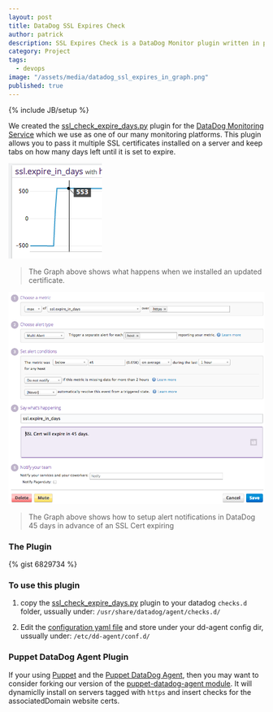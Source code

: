```yaml
---
layout: post
title: DataDog SSL Expires Check
author: patrick
description: SSL Expires Check is a DataDog Monitor plugin written in python that tracks days remaining until an SSL certificate expires
category: Project
tags: 
  - devops
image: "/assets/media/datadog_ssl_expires_in_graph.png"
published: true
---
```


{% include JB/setup %}

We created the [ssl_check_expire_days.py](https://gist.github.com/mrpatrick/6829734 "SSL Check Expire Days DataDog Plugin") plugin for the [DataDog Monitoring Service](http://datadoghq.com "DataDog Monitoring") which we use as one of our many monitoring platforms.  This plugin allows you to pass it multiple SSL certificates installed on a server and keep tabs on how many days left until it is set to expire.

![Datadog SSL Expires Graph](/assets/media/datadog_ssl_expires_in_graph.png)
> The Graph above shows what happens when we installed an updated certificate.

![DataDog SSL Expires Notification Setup](/assets/media/datadog_ssl_expires_alert.png)
> The Graph above shows how to setup alert notifications in DataDog 45 days in advance of an SSL Cert expiring

### The Plugin

{% gist 6829734 %}

### To use this plugin

1. copy the [ssl_check_expire_days.py](https://gist.github.com/mrpatrick/6829734#file-ssl_check_expire_days-py "SSL Check Expire Days Plugin Gist") plugin to your datadog `checks.d` folder, ussually under: `/usr/share/datadog/agent/checks.d/`

2. Edit the [configuration yaml file](https://gist.github.com/mrpatrick/6829734#file-ssl_check_expire_days-yaml "SSL Check Expire Days YAML Gist") and store under your dd-agent config dir, ussually under: `/etc/dd-agent/conf.d/`

### Puppet DataDog Agent Plugin
If your using [Puppet](http://www.puppetlabs.com "Puppet Labs") and the [Puppet DataDog Agent](https://github.com/DataDog/puppet-datadog-agent "Puppet Datadog Agent"), then you may want to consider forking our version of the [puppet-datadog-agent module](https://github.com/avatarnewyork/puppet-datadog-agent "Avatar's Puppet Datadog Agent Module").  It will dynamiclly install on servers tagged with `https` and insert checks for the associatedDomain website certs.



